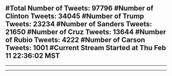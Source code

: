 #Total Number of Tweets: 97796 
#Number of Clinton Tweets: 34045
#Number of Trump Tweets: 23234
#Number of Sanders Tweets: 21650
#Number of Cruz Tweets: 13644
#Number of Rubio Tweets: 4222
#Number of Carson Tweets: 1001
#Current Stream Started at Thu Feb 11 22:36:02 MST
---
---
---
